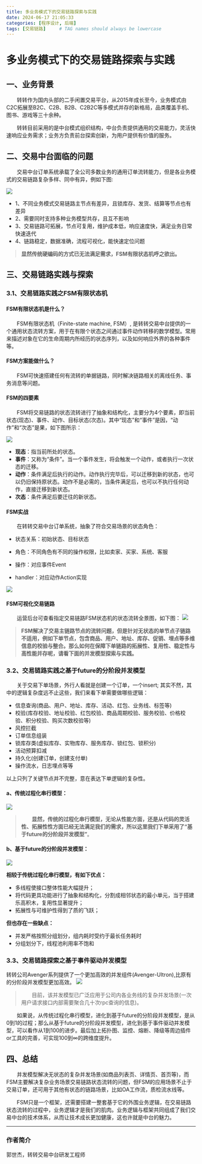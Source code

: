 ```yaml
---
title: 多业务模式下的交易链路探索与实践
date: 2024-06-17 21:05:33
categories: [程序设计, 后端]
tags: [交易链路]     # TAG names should always be lowercase
---
```




# 多业务模式下的交易链路探索与实践

## 一、业务背景
&emsp;&emsp;转转作为国内头部的二手闲置交易平台，从2015年成长至今，业务模式由C2C拓展至B2C、C2B、B2B、C2B2C等多模式并存的新格局，品类覆盖手机、图书、游戏等三十余种。

&emsp;&emsp;转转目前采用的是中台模式组织结构，中台负责提供通用的交易能力，灵活快速响应业务需求；业务方负责前台探索创新，为用户提供有价值的服务。

## 二、交易中台面临的问题
&emsp;&emsp;交易中台订单系统承载了全公司多数业务的通用订单流转能力，但是各业务模式的交易链路复杂多样、同中有异，例如下图:

![](https://pic2.zhuanstatic.com/zhuanzh/3a336cb7-5101-4b90-b282-667f9b74c57e.png)

+ 1、不同业务模式交易链路主节点有差异，且锁库存、发货、结算等节点也有差异
+ 2、需要同时支持多种业务模型共存，且互不影响
+ 3、交易链路可拓展，节点可复用，维护成本低，响应速度快，满足业务日常快速迭代
+ 4、链路稳定，数据准确，流程可视化，能快速定位问题

> **显然传统硬编码的方式已无法满足需求，FSM有限状态机呼之欲出。**

## 三、交易链路实践与探索
### 3.1、交易链路实践之FSM有限状态机
#### **FSM有限状态机是什么？**

&emsp;&emsp;FSM有限状态机（Finite-state machine, FSM）, 是转转交易中台提供的一个通用状态流转方案，用于在有限个状态之间通过事件动作转移的数学模型。常用来描述对象在它的生命周期内所经历的状态序列，以及如何响应外界的各种事件等。

#### **FSM方案能做什么？**
&emsp;&emsp;FSM可快速搭建任何有流转的单据链路，同时解决链路相关的离线任务、事务消息等问题。

#### **FSM的四要素**
&emsp;&emsp;FSM将交易链路的状态流转进行了抽象和结构化，主要分为4个要素，即当前状态(现态)、事件、动作、目标状态(次态)。其中“现态”和“事件”是因，“动作”和“次态”是果，如下图所示：

![](https://pic1.zhuanstatic.com/zhuanzh/0b867246-6854-4c63-8674-534925e0f4b2.png)

- **现态**：指当前所处的状态。
- **事件**：又称为“条件”。当一个事件发生，将会触发一个动作，或者执行一次状态的迁移。
- **动作**：条件满足后执行的动作。动作执行完毕后，可以迁移到新的状态，也可以仍旧保持原状态。动作不是必需的，当条件满足后，也可以不执行任何动作，直接迁移到新状态。
- **次态**：条件满足后要迁往的新状态。

#### **FSM实战**
&emsp;&emsp;在转转交易中台订单系统，抽象了符合交易场景的状态角色：
- 状态关系：初始状态、目标状态

- 角色：不同角色有不同的操作权限，比如卖家、买家、系统、客服

- 操作：对应事件Event

- handler：对应动作Action实现

![](https://pic3.zhuanstatic.com/zhuanzh/ef37874c-d9d9-48e2-a0f1-3920639303b4.png)

#### **FSM可视化交易链路**
&emsp;&emsp;运营后台可查看指定交易链路FSM状态机的状态流转全景图，如下图：
![](https://pic2.zhuanstatic.com/zhuanzh/8d3d5ac3-5d26-4365-ae58-a1632898341a.png)


> **FSM解决了交易主链路节点的流转问题，但是针对无状态的单节点子链路不适用，例如下单节点，包含商品、用户、地址、库存、促销、埋点等多维信息的校验与整合。那么如何在保障下单链路的拓展性、复用性、稳定性与高性能并存呢，请看下面的并发模型探索与实践。**

### 3.2、交易链路实践之基于future的分阶段并发模型
&emsp;&emsp;关于交易下单场景，外行人看就是创建一个订单，一个insert; 其实不然，其中的逻辑复杂度远不止这些，我们来看下单需要做哪些逻辑：

- 信息查询(商品、用户、地址、库存、活动、红包、业务线、标签等)
- 校验(库存校验、地址校验、红包校验、商品周期校验、服务校验、价格校验、积分校验、购买次数校验等)
- 风控拦截
- 订单信息组装
- 锁库存类(虚拟库存、实物库存、服务库存、锁红包、锁积分)
- 活动预算扣减
- 持久化(创建订单，创建支付单)
- 操作流水，日志埋点等等

以上只列了关键节点并不完整，意在表达下单逻辑的复杂性。

#### a、传统过程化串行模型：
![](https://pic5.zhuanstatic.com/zhuanzh/d49533ec-4943-4ace-8994-09cbc4ed7789.png)

> **&emsp;&emsp;显然，传统的过程化串行模型，无论从性能方面，还是从代码的灵活性、拓展性性方面已经无法满足我们的需求，所以这里我们下单采用了“基于future的分阶段并发模型”**。

#### b、基于future的分阶段并发模型：
![](https://pic3.zhuanstatic.com/zhuanzh/1452c3e4-4ce6-4a6f-b3d0-47879f55fa64.png)

**相较于传统过程化串行模型，有如下优点：**
- 多线程使接口整体性能大幅提升；
- 将代码更具功能进行了抽象和结构化，分割成相邻状态的最小单元，当于搭建乐高积木，复用性显著提升；
- 拓展性与可维护性得到了质的飞跃；

**但也存在一些缺点：**
- 并发严格按照分组划分，组内耗时受约于最长任务耗时
- 分组划分下，线程池利用率不饱和

### 3.3、交易链路探索之基于事件驱动并发模型
转转公司Avenger系列提供了一个更加高效的并发组件(Avenger-Ultron),比原有的分阶段并发模型更加高效。
![](https://pic6.zhuanstatic.com/zhuanzh/aeb123f4-755e-4e15-94b4-d077528dd885.png)

> &emsp;&emsp;目前，该并发模型已广泛应用于公司内各业务线的复杂并发场景(一次用户请求接口内部需要聚合几十次rpc查询的信息)。

&emsp;&emsp;如果说，从传统过程化串行模型，进化到基于future的分阶段并发模型，是从0到1的过程；那么从基于future的分阶段并发模型，进化到基于事件驱动并发模型，可以看作从1到100的进步。最后加上拓扑图、监控、熔断、降级等周边插件or工具的完善，可实现100到∞的跨维度提升。

## 四、总结
&emsp;&emsp;并发模型解决无状态的复杂并发场景(如商品列表页、详情页、首页等)，而FSM主要解决复杂业务场景交易链路状态流转的问题，但FSM的应用场景不止于交易订单，还可用于其他有状态的链路场景，比如OA工作流，质检流水线等。

&emsp;&emsp;FSM只是一个框架，还需要搭建一整套基于它的外围业务逻辑，在交易链路状态流转的过程中，业务逻辑才是我们的肌肉。业务逻辑与框架共同组成了我们交易中台的技术体系，从而让技术成长更加健康，这也许就是中台的魅力。



---
### 作者简介
郭世杰，转转交易中台研发工程师
